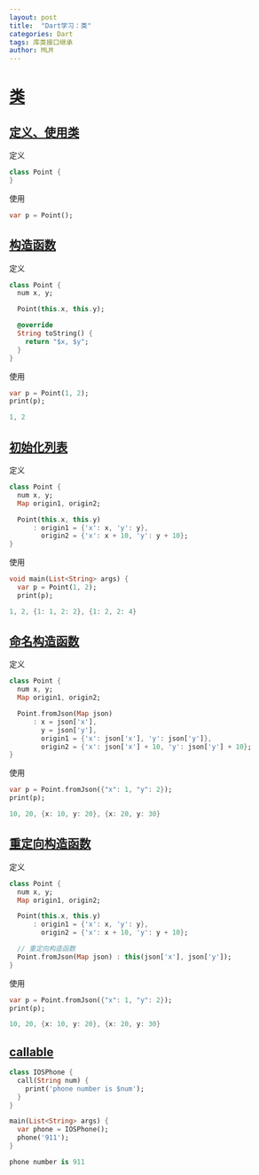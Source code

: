 ```yaml
---
layout: post
title:  "Dart学习：类"
categories: Dart
tags: 库类接口继承
author: MLM
---
```

# [类](https://ducafecat.com/course/dart-learn/dart-16-class#%E7%B1%BB)

## [定义、使用类](https://ducafecat.com/course/dart-learn/dart-16-class#%E5%AE%9A%E4%B9%89%E4%BD%BF%E7%94%A8%E7%B1%BB)

定义

```dart
class Point {
}
```

使用

```dart
var p = Point();
```

## [构造函数](https://ducafecat.com/course/dart-learn/dart-16-class#%E6%9E%84%E9%80%A0%E5%87%BD%E6%95%B0)

定义

```dart
class Point {
  num x, y;

  Point(this.x, this.y);

  @override
  String toString() {
    return "$x, $y";
  }
}
```

使用

```dart
var p = Point(1, 2);
print(p);

1, 2
```

## [初始化列表](https://ducafecat.com/course/dart-learn/dart-16-class#%E5%88%9D%E5%A7%8B%E5%8C%96%E5%88%97%E8%A1%A8)

定义

```dart
class Point {
  num x, y;
  Map origin1, origin2;

  Point(this.x, this.y)
      : origin1 = {'x': x, 'y': y},
        origin2 = {'x': x + 10, 'y': y + 10};
}
```

使用

```dart
void main(List<String> args) {
  var p = Point(1, 2);
  print(p);

1, 2, {1: 1, 2: 2}, {1: 2, 2: 4}
```

## [命名构造函数](https://ducafecat.com/course/dart-learn/dart-16-class#%E5%91%BD%E5%90%8D%E6%9E%84%E9%80%A0%E5%87%BD%E6%95%B0)

定义

```dart
class Point {
  num x, y;
  Map origin1, origin2;

  Point.fromJson(Map json)
      : x = json['x'],
        y = json['y'],
        origin1 = {'x': json['x'], 'y': json['y']},
        origin2 = {'x': json['x'] + 10, 'y': json['y'] + 10};
}
```

使用

```dart
var p = Point.fromJson({"x": 1, "y": 2});
print(p);

10, 20, {x: 10, y: 20}, {x: 20, y: 30}
```

## [重定向构造函数](https://ducafecat.com/course/dart-learn/dart-16-class#%E9%87%8D%E5%AE%9A%E5%90%91%E6%9E%84%E9%80%A0%E5%87%BD%E6%95%B0)

定义

```dart
class Point {
  num x, y;
  Map origin1, origin2;

  Point(this.x, this.y)
      : origin1 = {'x': x, 'y': y},
        origin2 = {'x': x + 10, 'y': y + 10};

  // 重定向构造函数
  Point.fromJson(Map json) : this(json['x'], json['y']);
}
```

使用

```dart
var p = Point.fromJson({"x": 1, "y": 2});
print(p);

10, 20, {x: 10, y: 20}, {x: 20, y: 30}
```

## [callable](https://ducafecat.com/course/dart-learn/dart-16-class#callable)

```dart
class IOSPhone {
  call(String num) {
    print('phone number is $num');
  }
}

main(List<String> args) {
  var phone = IOSPhone();
  phone('911');
}

phone number is 911
```
